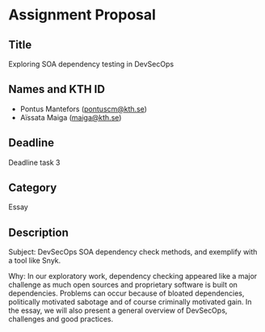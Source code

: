 # Assignment Proposal

## Title

Exploring SOA dependency testing in DevSecOps

## Names and KTH ID
  - Pontus Mantefors (pontuscm@kth.se)
  - Aïssata Maiga (maiga@kth.se)

## Deadline

Deadline task 3

## Category

Essay

## Description

Subject: DevSecOps SOA dependency check methods, and exemplify with a tool like Snyk. 

Why: In our exploratory work, dependency checking appeared like a major challenge as much open sources and proprietary software is built on dependencies. Problems can occur because of bloated dependencies, politically motivated sabotage and of course criminally motivated gain. 
In the essay, we will also present a general overview of DevSecOps, challenges and good practices.
